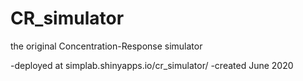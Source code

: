 # CR_simulator

 the original Concentration-Response simulator

-deployed at simplab.shinyapps.io/cr_simulator/ 
-created June 2020
